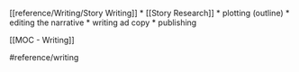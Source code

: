 [[reference/Writing/Story Writing]]
	* [[Story Research]]
	* plotting (outline)
	* editing the narrative
	* writing ad copy
	* publishing

[[MOC - Writing]]

#reference/writing
